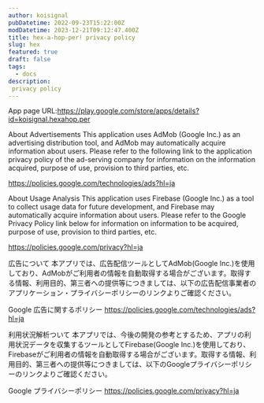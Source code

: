 ```yaml
---
author: koisignal
pubDatetime: 2022-09-23T15:22:00Z
modDatetime: 2023-12-21T09:12:47.400Z
title: hex-a-hop-per! privacy policy
slug: hex
featured: true
draft: false
tags:
  - docs
description:
 privacy policy
---
```

App page URL:<a href="https://play.google.com/store/apps/details?id=koisignal.hexahop.per">https://play.google.com/store/apps/details?id=koisignal.hexahop.per</a>

About Advertisements
This application uses AdMob (Google Inc.) as an advertising distribution tool, and AdMob may automatically acquire information about users. Please refer to the following link to the application privacy policy of the ad-serving company for information on the information acquired, purpose of use, provision to third parties, etc.

<a class="autolink" href="https://policies.google.com/technologies/ads?hl=ja" target="_blank" rel="nofollow noopener">https://policies.google.com/technologies/ads?hl=ja</a>

About Usage Analysis
This application uses Firebase (Google Inc.) as a tool to collect usage data for future development, and Firebase may automatically acquire information about users. Please refer to the Google Privacy Policy link below for information on information to be acquired, purpose of use, provision to third parties, etc.

<a class="autolink" href="https://policies.google.com/privacy?hl=ja" target="_blank" rel="nofollow noopener">https://policies.google.com/privacy?hl=ja</a>

広告について
本アプリでは、広告配信ツールとしてAdMob(Google Inc.)を使用しており、AdMobがご利用者の情報を自動取得する場合がございます。取得する情報、利用目的、第三者への提供等につきましては、以下の広告配信事業者のアプリケーション・プライバシーポリシーのリンクよりご確認ください。

Google 広告に関するポリシー
<a class="autolink" href="https://policies.google.com/technologies/ads?hl=ja" target="_blank" rel="nofollow noopener">https://policies.google.com/technologies/ads?hl=ja</a>

利用状況解析ついて
本アプリでは、今後の開発の参考とするため、アプリの利用状況データを収集するツールとしてFirebase(Google Inc.)を使用しており、Firebaseがご利用者の情報を自動取得する場合がございます。取得する情報、利用目的、第三者への提供等につきましては、以下のGoogleプライバシーポリシーのリンクよりご確認ください。

Google プライバシーポリシー
<a class="autolink" href="https://policies.google.com/privacy?hl=ja" target="_blank" rel="nofollow noopener">https://policies.google.com/privacy?hl=ja</a>